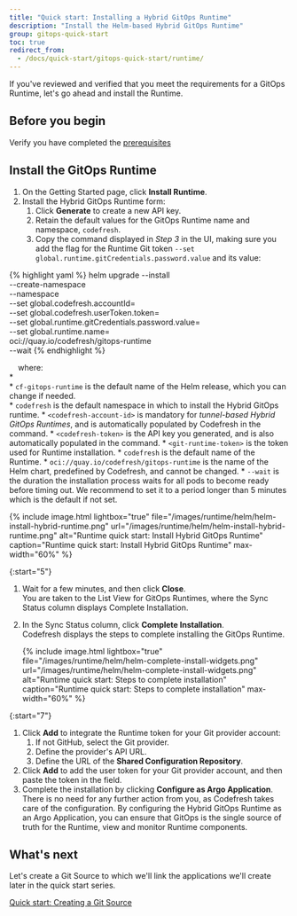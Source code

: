 ```yaml
---
title: "Quick start: Installing a Hybrid GitOps Runtime"
description: "Install the Helm-based Hybrid GitOps Runtime"
group: gitops-quick-start
toc: true
redirect_from:
  - /docs/quick-start/gitops-quick-start/runtime/
---
```




If you've reviewed and verified that you meet the requirements for a GitOps Runtime, let's go ahead and install the Runtime.

## Before you begin
Verify you have completed the [prerequisites]({{site.baseurl}}/docs/gitops-quick-start/gitops-runtimes/verify-requirements/)

## Install the GitOps Runtime
1. On the Getting Started page, click **Install Runtime**.
1. Install the Hybrid GitOps Runtime form:
    1. Click **Generate** to create a new API key.
    1. Retain the default values for the GitOps Runtime name and namespace, `codefresh`.
    1. Copy the command displayed in _Step 3_ in the UI, making sure you add the flag for the Runtime Git token `--set global.runtime.gitCredentials.password.value` and its value:  

  {% highlight yaml %}
  helm upgrade --install <helm-release-name> \
  --create-namespace \
  --namespace <namespace> \
  --set global.codefresh.accountId=<codefresh-account-id> \
  --set global.codefresh.userToken.token=<codefresh-api-key> \
  --set global.runtime.gitCredentials.password.value=<git-runtime-token> \
  --set global.runtime.name=<runtime-name> \
  oci://quay.io/codefresh/gitops-runtime \
  --wait
  {% endhighlight %}
 
  &nbsp;&nbsp;&nbsp;&nbsp;where:  
  *  
        * `cf-gitops-runtime` is the default name of the Helm release, which you can change if needed.  
        * `codefresh` is the default namespace in which to install the Hybrid GitOps runtime.
        * `<codefresh-account-id>` is mandatory for _tunnel-based Hybrid GitOps Runtimes_, and is automatically populated by Codefresh in the command. 
        * `<codefresh-token>` is the API key you generated, and is also automatically populated in the command.
        * `<git-runtime-token>` is the token used for Runtime installation.
        * `codefresh` is the default name of the Runtime. 
        * `oci://quay.io/codefresh/gitops-runtime` is the name of the Helm chart, predefined by Codefresh, and cannot be changed.
        * `--wait` is the duration the installation process waits for all pods to become ready before timing out. We recommend to set it to a period longer than 5 minutes which is the default if not set.

{% include
image.html
lightbox="true"
file="/images/runtime/helm/helm-install-hybrid-runtime.png"
url="/images/runtime/helm/helm-install-hybrid-runtime.png"
alt="Runtime quick start: Install Hybrid GitOps Runtime"
caption="Runtime quick start: Install Hybrid GitOps Runtime"
max-width="60%"
%}

{:start="5"}
1. Wait for a few minutes, and then click **Close**.  
  You are taken to the List View for GitOps Runtimes, where the Sync Status column displays Complete Installation. 
1. In the Sync Status column, click **Complete Installation**.  
  Codefresh displays the steps to complete installing the GitOps Runtime. 
   
   {% include
image.html
lightbox="true"
file="/images/runtime/helm/helm-complete-install-widgets.png"
url="/images/runtime/helm/helm-complete-install-widgets.png"
alt="Runtime quick start: Steps to complete installation"
caption="Runtime quick start: Steps to complete installation"
max-width="60%"
%}

{:start="7"}
1. Click **Add** to integrate the Runtime token for your Git provider account:
    1. If not GitHub, select the Git provider.  
    1. Define the provider's API URL.
    1. Define the URL of the **Shared Configuration Repository**.
1. Click **Add** to add the user token for your Git provider account, and then paste the token in the field.
1. Complete the installation by clicking **Configure as Argo Application**.  
  There is no need for any further action from you, as Codefresh takes care of the configuration.
  By configuring the Hybrid GitOps Runtime as an Argo Application, you can ensure that GitOps is the single source of truth for the Runtime, view and monitor Runtime components. 




## What's next
Let's create a Git Source to which we'll link the applications we'll create later in the quick start series.  

[Quick start: Creating a Git Source]({{site.baseurl}}/docs/gitops-quick-start/gitops-runtimes/create-git-source/)




